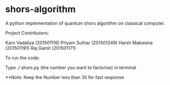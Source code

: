 # shors-algorithm
A python implementation of quantum shors algorithm on classical computer. 

Project Contributors:

Karn Vadaliya (201501116)
Priyam Suthar (201501249)
Harsh Makwana (201501191)
Raj Gamit     (201501171)

To run the code:

Type ./ shors.py (the number you want to factorise) in terminal

**Note: Keep the Number less than 35 for fast response
